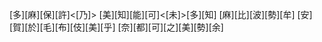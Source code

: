 [多][麻][保][許]<[乃]> [美][知][能][可]<[未]>[多][知] [麻][比][波][勢][牟] [安][賀][於][毛][布][伎][美][乎] [奈][都][可][之][美][勢][余]
